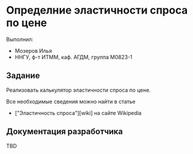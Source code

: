 # Определние эластичности спроса по цене

Выполнил:

 - Мозеров Илья
 - ННГУ, ф-т ИТММ, каф. АГДМ, группа M0823-1

## Задание

Реализовать калькулятор эластичности спроса по цене.

Все необходимые сведения можно найти в статье
 - ["Эластичность спроса"][wiki] на сайте Wikipedia

## Документация разработчика

TBD

